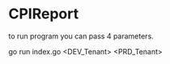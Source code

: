 # CPIReport

to run program you can pass 4 parameters.

go run index.go <DEV_Tenant> <PRD_Tenant> <user> <passwor>

